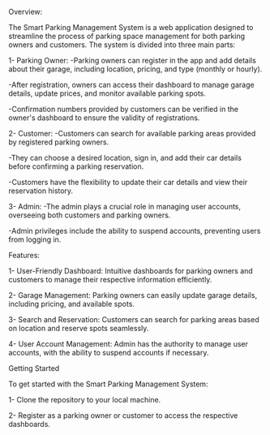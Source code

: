 Overview:

The Smart Parking Management System is a web application designed to streamline the process of parking space management for both parking owners and customers.
The system is divided into three main parts:

1- Parking Owner:
   -Parking owners can register in the app and add details about their garage, including location, pricing, and type (monthly or hourly).
   
   -After registration, owners can access their dashboard to manage garage details, update prices, and monitor available parking spots.
   
   -Confirmation numbers provided by customers can be verified in the owner's dashboard to ensure the validity of registrations.

2- Customer: 
   -Customers can search for available parking areas provided by registered parking owners.
   
   -They can choose a desired location, sign in, and add their car details before confirming a parking reservation.
   
   -Customers have the flexibility to update their car details and view their reservation history.

3- Admin:
   -The admin plays a crucial role in managing user accounts, overseeing both customers and parking owners.
   
   -Admin privileges include the ability to suspend accounts, preventing users from logging in.

 Features:
 
 1- User-Friendly Dashboard: Intuitive dashboards for parking owners and customers to manage their respective information efficiently.
 
 2- Garage Management: Parking owners can easily update garage details, including pricing, and available spots.
 
 3- Search and Reservation: Customers can search for parking areas based on location and reserve spots seamlessly.
 
 4- User Account Management: Admin has the authority to manage user accounts, with the ability to suspend accounts if necessary.

Getting Started

To get started with the Smart Parking Management System:

1- Clone the repository to your local machine.

2- Register as a parking owner or customer to access the respective dashboards.

   
